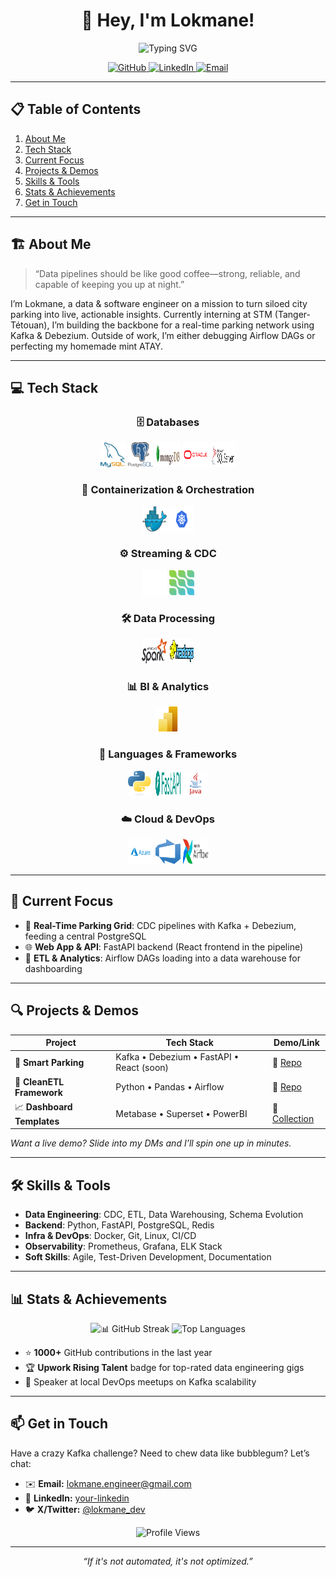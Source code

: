 <h1 align="center">👋 Hey, I'm Lokmane!</h1>
<p align="center">
  <img src="https://readme-typing-svg.herokuapp.com?font=Fira+Code&size=24&pause=1000&color=00ADB5&center=true&width=700&height=50&lines=Data+&+Software+Engineer;Kafka+&+Debezium+Wizard;Building+Real-Time+City+Solutions" alt="Typing SVG"/>
</p>

<div align="center">
  <!-- Socials & Shields -->
  <a href="https://github.com/lokmane101">
    <img src="https://img.shields.io/badge/GitHub-@lokmane101-181717?style=for-the-badge&logo=github" alt="GitHub"/>
  </a>
  <a href="https://www.linkedin.com/in/lokmane-akkouh">
    <img src="https://img.shields.io/badge/LinkedIn-Connect-blue?style=for-the-badge&logo=linkedin" alt="LinkedIn"/>
  </a>
  <a href="mailto:lokmaneakkouh10@gmail.com">
    <img src="https://img.shields.io/badge/Email-Hit%20Me%20Up-red?style=for-the-badge&logo=gmail" alt="Email"/>
  </a>
</div>

---

## 📋 Table of Contents
1. [About Me](#-about-me)  
2. [Tech Stack](#-tech-stack)  
3. [Current Focus](#-current-focus)  
4. [Projects & Demos](#-projects--demos)  
5. [Skills & Tools](#-skills--tools)  
6. [Stats & Achievements](#-stats--achievements)  
7. [Get in Touch](#-get-in-touch)  

---

## 🏗️ About Me
> “Data pipelines should be like good coffee—strong, reliable, and capable of keeping you up at night.”

I’m Lokmane, a data & software engineer on a mission to turn siloed city parking into live, actionable insights. Currently interning at STM (Tanger-Tétouan), I’m building the backbone for a real-time parking network using Kafka & Debezium. Outside of work, I’m either debugging Airflow DAGs or perfecting my homemade mint ATAY.  

---

## 💻 Tech Stack

<div align="center">

### 🗄️ Databases  
<p>
  <img src="./icons/mysql.png"        alt="MySQL"        width="40" height="40" />  
  <img src="./icons/postgres.png"     alt="PostgreSQL"   width="40" height="40" />  
  <img src="./icons/mongodb.png"      alt="MongoDB"      width="40" height="40" />  
  <img src="./icons/oracle.png"       alt="Oracle"       width="40" height="40" />  
  <img src="./icons/sqlserver.png"    alt="SQL Server"   width="40" height="40" />  
</p>

### 🐳 Containerization & Orchestration  
<p>
  <img src="./icons/docker.png"       alt="Docker"       width="40" height="40" />  
  <img src="./icons/kubernetes.png"   alt="Kubernetes"   width="40" height="40" />  
</p>

### ⚙️ Streaming & CDC  
<p>
  <img src="./icons/kafka.png"        alt="Kafka"        width="40" height="40" />  
  <img src="./icons/debezium.png"     alt="Debezium"     width="40" height="40" />  
</p>

### 🛠️ Data Processing  
<p>
  <img src="./icons/spark.png"        alt="Apache Spark" width="40" height="40" />  
  <img src="./icons/hadoop.png"       alt="Hadoop"       width="40" height="40" />  
</p>

### 📊 BI & Analytics  
<p>
  <img src="./icons/powerbi.png"      alt="Power BI"     width="40" height="40" />  
</p>

### 🔧 Languages & Frameworks  
<p>
  <img src="./icons/python.png"       alt="Python"       width="40" height="40" />  
  <img src="./icons/fastapi.png"      alt="FastAPI"      width="40" height="40" />  
  <img src="./icons/java.png"         alt="Java"         width="40" height="40" />  
</p>

### ☁️ Cloud & DevOps  
<p>
  <img src="./icons/azure.png"            alt="Azure"            width="40" height="40" />  
  <img src="./icons/azure_devops.png"     alt="Azure DevOps"     width="40" height="40" />  
  <img src="./icons/airflow.png"          alt="Airflow"          width="40" height="40" /> 
</p>

</div>



---

## 🎯 Current Focus
- 🚀 **Real-Time Parking Grid**: CDC pipelines with Kafka + Debezium, feeding a central PostgreSQL  
- 🌐 **Web App & API**: FastAPI backend (React frontend in the pipeline)  
- 🔄 **ETL & Analytics**: Airflow DAGs loading into a data warehouse for dashboarding  

---

## 🔍 Projects & Demos

| Project                   | Tech Stack                                       | Demo/Link                           |
|---------------------------|---------------------------------------------------|-------------------------------------|
| 🚗 **Smart Parking**      | Kafka • Debezium • FastAPI • React (soon)         | 🔗 [Repo](https://github.com/…)      |
| 🧹 **CleanETL Framework** | Python • Pandas • Airflow                         | 🔗 [Repo](https://github.com/…)      |
| 📈 **Dashboard Templates**| Metabase • Superset • PowerBI                     | 🔗 [Collection](https://….)          |

*Want a live demo? Slide into my DMs and I’ll spin one up in minutes.*

---

## 🛠️ Skills & Tools

- **Data Engineering**: CDC, ETL, Data Warehousing, Schema Evolution  
- **Backend**: Python, FastAPI, PostgreSQL, Redis  
- **Infra & DevOps**: Docker, Git, Linux, CI/CD  
- **Observability**: Prometheus, Grafana, ELK Stack  
- **Soft Skills**: Agile, Test-Driven Development, Documentation  

---

## 📊 Stats & Achievements

<p align="center">
  <img src="https://github-readme-streak-stats.herokuapp.com?user=lokmane-dev&theme=react-dark&hide_border=true" alt="📊 GitHub Streak"/>
  <img src="https://github-readme-stats.vercel.app/api/top-langs/?username=lokmane-dev&layout=compact&theme=react-dark&hide_border=true" alt="Top Languages"/>
</p>

- ⭐ **1000+** GitHub contributions in the last year  
- 🏆 **Upwork Rising Talent** badge for top-rated data engineering gigs  
- 💬 Speaker at local DevOps meetups on Kafka scalability  

---

## 📫 Get in Touch
Have a crazy Kafka challenge? Need to chew data like bubblegum? Let’s chat:

- ✉️ **Email:** lokmane.engineer@gmail.com  
- 💼 **LinkedIn:** [your-linkedin](https://linkedin.com/in/your-linkedin)  
- 🐦 **X/Twitter:** [@lokmane_dev](https://twitter.com/lokmane_dev)  

<div align="center">
  <img src="https://komarev.com/ghpvc/?username=lokmane-dev&style=flat-square" alt="Profile Views"/>
</div>

---

<p align="center"><em>“If it's not automated, it's not optimized.”</em></p>

